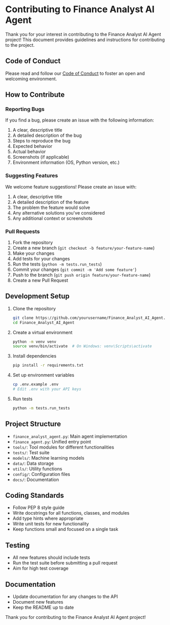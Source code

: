 # Contributing to Finance Analyst AI Agent

Thank you for your interest in contributing to the Finance Analyst AI Agent project! This document provides guidelines and instructions for contributing to the project.

## Code of Conduct

Please read and follow our [Code of Conduct](CODE_OF_CONDUCT.md) to foster an open and welcoming environment.

## How to Contribute

### Reporting Bugs

If you find a bug, please create an issue with the following information:

1. A clear, descriptive title
2. A detailed description of the bug
3. Steps to reproduce the bug
4. Expected behavior
5. Actual behavior
6. Screenshots (if applicable)
7. Environment information (OS, Python version, etc.)

### Suggesting Features

We welcome feature suggestions! Please create an issue with:

1. A clear, descriptive title
2. A detailed description of the feature
3. The problem the feature would solve
4. Any alternative solutions you've considered
5. Any additional context or screenshots

### Pull Requests

1. Fork the repository
2. Create a new branch (`git checkout -b feature/your-feature-name`)
3. Make your changes
4. Add tests for your changes
5. Run the tests (`python -m tests.run_tests`)
6. Commit your changes (`git commit -m 'Add some feature'`)
7. Push to the branch (`git push origin feature/your-feature-name`)
8. Create a new Pull Request

## Development Setup

1. Clone the repository
   ```bash
   git clone https://github.com/yourusername/Finance_Analyst_AI_Agent.git
   cd Finance_Analyst_AI_Agent
   ```

2. Create a virtual environment
   ```bash
   python -m venv venv
   source venv/bin/activate  # On Windows: venv\Scripts\activate
   ```

3. Install dependencies
   ```bash
   pip install -r requirements.txt
   ```

4. Set up environment variables
   ```bash
   cp .env.example .env
   # Edit .env with your API keys
   ```

5. Run tests
   ```bash
   python -m tests.run_tests
   ```

## Project Structure

- `finance_analyst_agent.py`: Main agent implementation
- `finance_agent.py`: Unified entry point
- `tools/`: Tool modules for different functionalities
- `tests/`: Test suite
- `models/`: Machine learning models
- `data/`: Data storage
- `utils/`: Utility functions
- `config/`: Configuration files
- `docs/`: Documentation

## Coding Standards

- Follow PEP 8 style guide
- Write docstrings for all functions, classes, and modules
- Add type hints where appropriate
- Write unit tests for new functionality
- Keep functions small and focused on a single task

## Testing

- All new features should include tests
- Run the test suite before submitting a pull request
- Aim for high test coverage

## Documentation

- Update documentation for any changes to the API
- Document new features
- Keep the README up to date

Thank you for contributing to the Finance Analyst AI Agent project!
